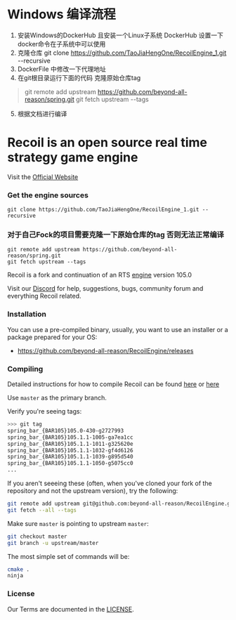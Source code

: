 # Windows 编译流程
1. 安装Windows的DockerHub 且安装一个Linux子系统 DockerHub 设置一下docker命令在子系统中可以使用
2. 克隆仓库 git clone https://github.com/TaoJiaHengOne/RecoilEngine_1.git --recursive
3. DockerFile 中修改一下代理地址
4. 在git根目录运行下面的代码 克隆原始仓库tag
>    git remote add upstream https://github.com/beyond-all-reason/spring.git
>    git fetch upstream --tags
5. 根据文档进行编译
# Recoil is an open source real time strategy game engine

Visit the [Official Website](https://beyond-all-reason.github.io/RecoilEngine/)

### Get the engine sources
    git clone https://github.com/TaoJiaHengOne/RecoilEngine_1.git --recursive
### 对于自己Fock的项目需要克隆一下原始仓库的tag 否则无法正常编译
```shell
git remote add upstream https://github.com/beyond-all-reason/spring.git
git fetch upstream --tags
```

Recoil is a fork and continuation of an RTS [engine](https://github.com/spring/spring) version 105.0

Visit our [Discord](https://discord.gg/GUpRg6Wz3e) for help, suggestions, bugs, community forum and everything Recoil related.

### Installation

You can use a pre-compiled binary, usually, you want to use an installer or a package prepared for your OS:

* <https://github.com/beyond-all-reason/RecoilEngine/releases>


### Compiling

Detailed instructions for how to compile Recoil can be found [here](https://github.com/beyond-all-reason/RecoilEngine/wiki/Building-and-developing-engine-without-docker) or [here](https://github.com/beyond-all-reason/RecoilEngine/wiki/SpringRTS-Build-Environment-(Docker))

Use `master` as the primary branch.

Verify you're seeing tags:

```bash
>>> git tag
spring_bar_{BAR105}105.0-430-g2727993
spring_bar_{BAR105}105.1.1-1005-ga7ea1cc
spring_bar_{BAR105}105.1.1-1011-g325620e
spring_bar_{BAR105}105.1.1-1032-gf4d6126
spring_bar_{BAR105}105.1.1-1039-g895d540
spring_bar_{BAR105}105.1.1-1050-g5075cc0
...
```

If you aren't seeeing these (often, when you've cloned your fork of the repository and not the upstream version), try the following:

```bash
git remote add upstream git@github.com:beyond-all-reason/RecoilEngine.git
git fetch --all --tags
```

Make sure `master` is pointing to upstream `master`:

```bash
git checkout master
git branch -u upstream/master
```

The most simple set of commands will be:

```bash
cmake .
ninja
```

### License

Our Terms are documented in the [LICENSE](LICENSE).
